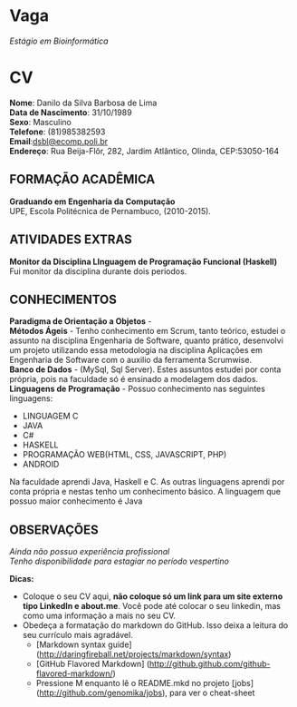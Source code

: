 Vaga
====

*Estágio em Bioinformática*

CV
==
**Nome**: Danilo da Silva Barbosa de Lima<br/>
**Data de Nascimento**: 31/10/1989<br/>
**Sexo**: Masculino<br/>
**Telefone**: (81)985382593<br/>
**Email**:dsbl@ecomp.poli.br<br/>
**Endereço**: Rua Beija-Flôr, 282, Jardim Atlântico, Olinda, CEP:53050-164<br/>

FORMAÇÃO ACADÊMICA
-------------------
**Graduando em Engenharia da Computação**<br/> 
UPE, Escola Politécnica de Pernambuco, (2010-2015).<br/>

ATIVIDADES EXTRAS
-----------------
**Monitor da Disciplina LInguagem de Programação Funcional (Haskell)**<br/>
Fui monitor da disciplina durante dois periodos.<br/>

CONHECIMENTOS
-------------
**Paradigma de Orientação a Objetos** - <br/>
**Métodos Ágeis** - Tenho conhecimento em Scrum, tanto teórico, estudei o assunto na disciplina Engenharia de Software, quanto prático, desenvolvi um projeto utilizando essa metodologia na disciplina Aplicações em Engenharia de Software com o auxilio da ferramenta Scrumwise.<br/>
**Banco de Dados** - (MySql, Sql Server). Estes assuntos estudei por conta própria, pois na faculdade só é ensinado a modelagem dos dados.<br/>
**Linguagens de Programação** - Possuo conhecimento nas seguintes linguagens:
<ul>
   <li>LINGUAGEM C</li>
   <li>JAVA</li>
   <li>C#</li>
   <li>HASKELL</li>
   <li>PROGRAMAÇÃO WEB(HTML, CSS, JAVASCRIPT, PHP)</li>
   <li>ANDROID</li>
</ul>
<p>
Na faculdade aprendi Java, Haskell e C. As outras linguagens aprendi por conta própria e nestas tenho um conhecimento básico. A linguagem que possuo maior conhecimento é Java
</p>

OBSERVAÇÕES
-----------
*Ainda não possuo experiência profissional*<br/>
*Tenho disponibilidade para estagiar no período vespertino*<br/>

__Dicas:__
* Coloque o seu CV aqui, __não coloque só um link para um site externo tipo LinkedIn e about.me__. Você pode até colocar o seu linkedin, mas como uma informação a mais no seu CV.
* Obedeça a formatação do markdown do GitHub. Isso deixa a leitura do seu currículo mais agradável.
	* [Markdown syntax guide] (http://daringfireball.net/projects/markdown/syntax)
	* [GitHub Flavored Markdown] (http://github.github.com/github-flavored-markdown/)
	* Pressione M enquanto lê o README.mkd no projeto [jobs] (http://github.com/genomika/jobs), para ver o cheat-sheet
